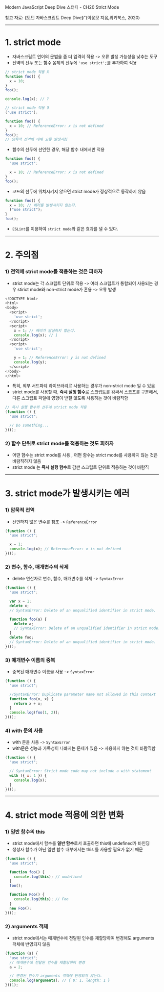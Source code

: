 Modern JavaScript Deep Dive 스터디 - CH20 Strict Mode

참고 자료: ⟪모던 자바스크립트 Deep Dive⟫"(이웅모 지음,위키북스, 2020)

---

# 1. strict mode

- 자바스크립트 언어의 문법을 좀 더 엄격히 적용 -> 오류 발생 가능성을 낮추는 도구
- 전역의 선두 또는 함수 몸체의 선두에 `'use strict';`를 추가하여 적용

```javascript
// strict mode 적용 X
function foo() {
  x = 10;
}
foo();

console.log(x); // ?

// strict mode 적용 O
("use strict");

function foo() {
  x = 10; // ReferenceError: x is not defined
}
foo();
// 암묵적 전역에 대해 오류 발생시킴
```

- 함수의 선두에 선언한 경우, 해당 함수 내에서만 적용

```javascript
function foo() {
  "use strict";

  x = 10; // ReferenceError: x is not defined
}
foo();
```

- 코드의 선두에 위치시키지 않으면 strict mode가 정상적으로 동작하지 않음

```javascript
function foo() {
  x = 10; // 에러를 발생시키지 않는다.
  ("use strict");
}
foo();
```

- `ESLint`를 이용하여 `strict mode`와 같은 효과를 낼 수 있다.

---

# 2. 주의점

### 1) 전역에 strict mode를 적용하는 것은 피하자

- strict mode는 각 스크립트 단위로 적용 -> 여러 스크립트가 통합되어 사용되는 경우 stirict mode와 non-strict mode가 혼용 -> 오류 발생

```javascript
<!DOCTYPE html>
<html>
<body>
  <script>
    'use strict';
  </script>
  <script>
    x = 1; // 에러가 발생하지 않는다.
    console.log(x); // 1
  </script>
  <script>
    'use strict';

    y = 1; // ReferenceError: y is not defined
    console.log(y);
  </script>
</body>
</html>
```

- 특히, 외부 서드파티 라이브러리르 사용하는 경우가 non-strict mode 일 수 있음
- strict mode를 사용할 때, **즉시 실행 함수**로 스크립트를 감싸서 스코프를 구분해서, 다른 스크립트 파일에 영향이 받질 않도록 사용하는 것이 바람직함

```javascript
// 즉시 실행 함수의 선두에 strict mode 적용
(function () {
  "use strict";

  // Do something...
})();
```

### 2) 함수 단위로 strict mode를 적용하는 것도 피하자

- 어떤 함수는 strict mode를 사용 , 어떤 함수는 strict mode를 사용하지 않는 것은 바람직하지 않음
- strict mode 는 **즉시 실행 함수**로 감싼 스크립트 단위로 적용하는 것이 바람직

---

# 3. strict mode가 발생시키는 에러

### 1) 암묵적 전역

- 선언하지 않은 변수를 참조 -> `ReferenceError`

```javascript
(function () {
  "use strict";

  x = 1;
  console.log(x); // ReferenceError: x is not defined
})();
```

### 2) 변수, 함수, 매개변수의 삭제

- delete 연산자로 변수, 함수, 매개변수를 삭제 -> `SyntaxError`

```javascript
(function () {
  "use strict";

  var x = 1;
  delete x;
  // SyntaxError: Delete of an unqualified identifier in strict mode.

  function foo(a) {
    delete a;
    // SyntaxError: Delete of an unqualified identifier in strict mode.
  }
  delete foo;
  // SyntaxError: Delete of an unqualified identifier in strict mode.
})();
```

### 3) 매개변수 이름의 중복

- 중복된 매개변수 이름을 사용 -> `SyntaxError`

```javascript
(function () {
  "use strict";

  //SyntaxError: Duplicate parameter name not allowed in this context
  function foo(x, x) {
    return x + x;
  }
  console.log(foo(1, 2));
})();
```

### 4) with 문의 사용

- with 문을 사용 -> `SyntaxError`
- with문은 성능과 가독성이 나빠지는 문제가 있음 -> 사용하지 않는 것이 바람직함

```javascript
(function () {
  "use strict";

  // SyntaxError: Strict mode code may not include a with statement
  with ({ x: 1 }) {
    console.log(x);
  }
})();
```

---

# 4. strict mode 적용에 의한 변화

### 1) 일반 함수의 this

- strict mode에서 함수를 **일반 함수**로서 호출하면 this에 undefined가 바인딩
- 생성자 함수가 아닌 일반 함수 내부에서는 this 를 사용할 필요가 없기 때문

```javascript
(function () {
  "use strict";

  function foo() {
    console.log(this); // undefined
  }
  foo();

  function Foo() {
    console.log(this); // Foo
  }
  new Foo();
})();
```

### 2) arguments 객체

- strict mode에서는 매개변수에 전달된 인수를 재할당하여 변경해도 arguments 객체에 반영되지 않음

```javascript
(function (a) {
  "use strict";
  // 매개변수에 전달된 인수를 재할당하여 변경
  a = 2;

  // 변경된 인수가 arguments 객체에 반영되지 않는다.
  console.log(arguments); // { 0: 1, length: 1 }
})(1);
```

